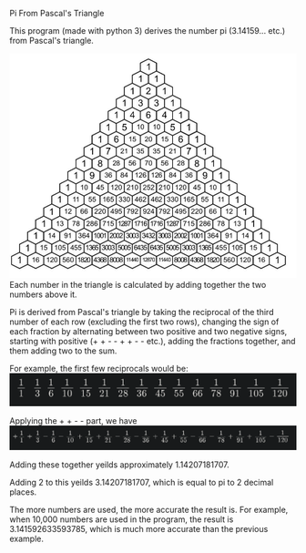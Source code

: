 Pi From Pascal's Triangle


This program (made with python 3) derives the number pi (3.14159... etc.) from Pascal's triangle.


![alt text](https://github.com/falconite400/piFromPascal/blob/main/images/triangle.jpg?raw=true)
Each number in the triangle is calculated by adding together the two numbers above it. 

Pi is derived from Pascal's triangle by taking the reciprocal of the third number of each row (excluding the first
two rows), changing the sign of each fraction by alternating between two positive and two negative signs, starting
with positive (+ + - - + + - - etc.), adding the fractions together, and them adding two to the sum.

For example, the first few reciprocals would be:
![alt text](https://github.com/falconite400/piFromPascal/blob/main/images/fractions.png?raw=true)

Applying the + + - - part, we have
![alt text](https://github.com/falconite400/piFromPascal/blob/main/images/fractions_alternating.png?raw=true)

Adding these together yeilds approximately 1.14207181707.

Adding 2 to this yeilds 3.14207181707, which is equal to pi to 2 decimal places.

The more numbers are used, the more accurate the result is. For example, when 10,000 numbers are used in the program,
the result is 3.141592633593785, which is much more accurate than the previous example.
